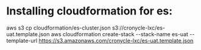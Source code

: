 Installing cloudformation for es:
=================================

aws s3 cp cloudformation/es-cluster.json s3://cronycle-lxc/es-uat.template.json
aws cloudformation create-stack --stack-name es-uat --template-url https://s3.amazonaws.com/cronycle-lxc/es-uat.template.json